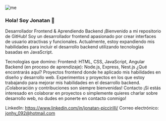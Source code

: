 ![me](https://github.com/jonhy092/jonhy092/assets/166717441/bccca651-fc53-4e93-a0f7-c3b5057c85b7)

### Hola! Soy Jonatan 👋

Desarrollador Frontend & Aprendiendo Backend
¡Bienvenido a mi repositorio de GitHub! Soy un desarrollador frontend apasionado por crear interfaces de usuario atractivas y funcionales. Actualmente, estoy expandiendo mis habilidades para incluir el desarrollo backend utilizando tecnologías basadas en JavaScript.

Tecnologías que domino:
Frontend: HTML, CSS, JavaScript, Angular
Backend (en proceso de aprendizaje): Node.js, Express, Nest.js
¿Qué encontrarás aquí?
Proyectos frontend donde he aplicado mis habilidades en diseño y desarrollo web.
Experimentos y proyectos en los que estoy trabajando para mejorar mis habilidades en el desarrollo backend.
¡Colaboración y contribuciones son siempre bienvenidas!
Contacto
¡Si estás interesado en colaborar en proyectos o simplemente quieres charlar sobre desarrollo web, no dudes en ponerte en contacto conmigo!

LinkedIn: https://www.linkedin.com/in/jonatan-piccirilli/
Correo electrónico: jonhy_092@hotmail.com

